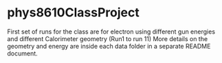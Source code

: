 # phys8610ClassProject

First set of runs for the class  are for electron using different gun energies  and different Calorimeter geometry (Run1 to run 11) More details on the geometry and energy are inside each data folder in a separate README document.
